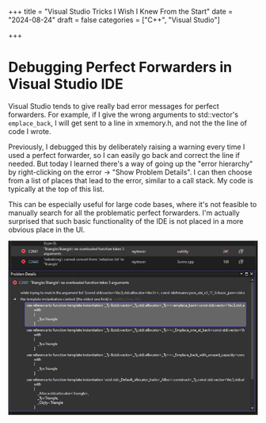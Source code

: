 +++
title = "Visual Studio Tricks I Wish I Knew From the Start"
date = "2024-08-24"
draft = false
categories = ["C++", "Visual Studio"]

+++

# Debugging Perfect Forwarders in Visual Studio IDE

Visual Studio tends to give really bad error messages for perfect forwarders. For example, if I give the wrong arguments to std::vector's `emplace_back`, I will get sent to a line in xmemory.h, and not the the line of code I wrote.

Previously, I debugged this by deliberately raising a warning every time I used a perfect forwarder, so I can easily go back and correct the line if needed. But today I learned there's a way of going up the "error hierarchy" by right-clicking on the error -> "Show Problem Details". I can then choose from a list of places that lead to the error, similar to a call stack. My code is typically at the top of this list.

This can be especially useful for large code bases, where it's not feasible to manually search for all the problematic perfect forwarders. I'm actually surprised that such basic functionality of the IDE is not placed in a more obvious place in the UI.

![Alt text](./image.png)
